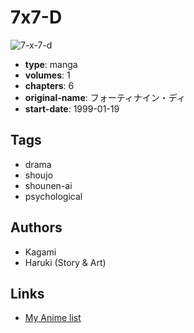 # 7x7-D

![7-x-7-d](https://cdn.myanimelist.net/images/manga/4/19252.jpg)

-   **type**: manga
-   **volumes**: 1
-   **chapters**: 6
-   **original-name**: フォーティナイン・ディ
-   **start-date**: 1999-01-19

## Tags

-   drama
-   shoujo
-   shounen-ai
-   psychological

## Authors

-   Kagami
-   Haruki (Story & Art)

## Links

-   [My Anime list](https://myanimelist.net/manga/13609/7x7-D)
